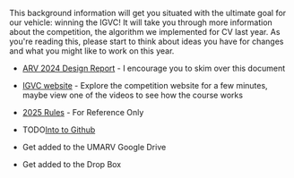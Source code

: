 This background information will get you situated with the ultimate goal for our vehicle: winning the IGVC! 
It will take you through more information about the competition, the algorithm we implemented for CV last year.
As you're reading this, please start to think about ideas you have for changes and what you might like to work on this year. 

- [ARV 2024 Design Report](https://docs.google.com/document/d/1uRfCLYj1-CCTnDUo2bSLZcjWbkyLdplk_4EAcJz5kF4/edit?usp=sharing) - I encourage you to skim over this document
- [IGVC website](http://www.igvc.org/index.htm) - Explore the competition website for a few minutes, maybe view one of the videos to see how the course works
- [2025 Rules](https://drive.google.com/file/d/1T3EmJpYcJGRI0ckhPL9X2JHWc9z-YzvB/view?usp=drive_link) - For Reference Only

- TODO[Into to Github](./Git_intro.md)


- Get added to the UMARV Google Drive
- Get added to the Drop Box
